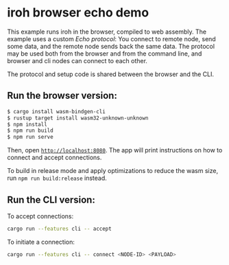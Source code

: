 # iroh browser echo demo

This example runs iroh in the browser, compiled to web assembly. The example uses a custom *Echo protocol*: You connect to remote node, send some data, and the remote node sends back the same data. The protocol may be used both from the browser and from the command line, and browser and cli nodes can connect to each other.

The protocol and setup code is shared between the browser and the CLI.

## Run the browser version:

```sh
$ cargo install wasm-bindgen-cli
$ rustup target install wasm32-unknown-unknown
$ npm install
$ npm run build 
$ npm run serve
```

Then, open [`http://localhost:8080`](http://localhost:8080). The app will print instructions on how to connect and accept connections.

To build in release mode and apply optimizations to reduce the wasm size, run `npm run build:release` instead.

## Run the CLI version:

To accept connections:
```sh
cargo run --features cli -- accept
```

To initiate a connection:
```sh
cargo run --features cli -- connect <NODE-ID> <PAYLOAD> 
```
